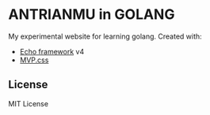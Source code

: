 ANTRIANMU in GOLANG
===================

My experimental website for learning golang. Created with:
- [Echo framework](https://echo.labstack.com/) v4
- [MVP.css](https://andybrewer.github.io/mvp/)

## License
MIT License
